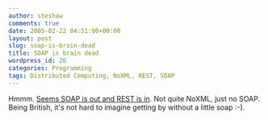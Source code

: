 ```yaml
---
author: steshaw
comments: true
date: 2005-02-22 04:51:00+00:00
layout: post
slug: soap-is-brain-dead
title: SOAP is brain dead
wordpress_id: 26
categories: Programming
tags: Distributed Computing, NoXML, REST, SOAP
---
```


Hmmm. [Seems SOAP is out and REST is in](http://www.artima.com/weblogs/viewpost.jsp?thread=95113). Not quite NoXML, just no SOAP. Being British, it's not hard to imagine getting by without  a little soap :-).
